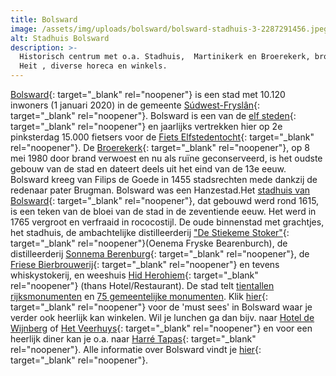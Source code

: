```yaml
---
title: Bolsward
image: /assets/img/uploads/bolsward/bolsward-stadhuis-3-2287291456.jpeg
alt: Stadhuis Bolsward
description: >-
  Historisch centrum met o.a. Stadhuis,  Martinikerk en Broerekerk, brouwerij Us
  Heit , diverse horeca en winkels. 
---
```


[Bolsward](https://www.bolsward.nl){: target="_blank" rel="noopener"} is een stad met 10.120 inwoners (1 januari 2020) in de gemeente&nbsp;[S&uacute;dwest-Frysl&acirc;n](https://nl.wikipedia.org/wiki/S%C3%BAdwest-Frysl%C3%A2n){: target="_blank" rel="noopener"}. Bolsward is een van de&nbsp;[elf steden](https://nl.wikipedia.org/wiki/Friese_elf_steden){: target="_blank" rel="noopener"}&nbsp;en jaarlijks vertrekken hier op 2e pinksterdag 15.000 fietsers voor de [Fiets Elfstedentocht](https://www.fietselfstedentocht.frl){: target="_blank" rel="noopener"}. De&nbsp;[Broerekerk](https://nl.wikipedia.org/wiki/Broerekerk_&#40;Bolsward&#41;){: target="_blank" rel="noopener"}, op 8 mei 1980 door brand verwoest en nu als ruïne geconserveerd, is het oudste gebouw van de stad en dateert deels uit het eind van de 13e eeuw. Bolsward kreeg van Filips de Goede in 1455 stadsrechten mede dankzij de redenaar pater Brugman. Bolsward was een Hanzestad.Het&nbsp;[stadhuis van Bolsward](https://nl.wikipedia.org/wiki/Stadhuis_van_Bolsward){: target="_blank" rel="noopener"}, dat gebouwd werd rond 1615, is een teken van de bloei van de stad in de zeventiende eeuw. Het werd in 1765 vergroot en verfraaid in rococostijl. De oude binnenstad met grachtjes, het stadhuis, de ambachtelijke distilleerderij ["De Stiekeme Stoker"](http://destiekemestoker.nl){: target="_blank" rel="noopener"}(Oenema Fryske Bearenburch), de distilleerderij&nbsp;[Sonnema Berenburg](https://nl.wikipedia.org/wiki/Sonnema_Berenburg){: target="_blank" rel="noopener"}, de [Friese Bierbrouwerij](https://www.usheit.com){: target="_blank" rel="noopener"} en tevens whiskystokerij, en weeshuis [Hid Herohiem](https://hotelhetweeshuis.nl){: target="_blank" rel="noopener"} (thans Hotel/Restaurant). De stad telt&nbsp;[tientallen rijksmonumenten](https://nl.wikipedia.org/wiki/Lijst_van_rijksmonumenten_in_Bolsward)&nbsp;en&nbsp;[75 gemeentelijke monumenten](https://nl.wikipedia.org/wiki/Lijst_van_gemeentelijke_monumenten_in_Bolsward). Klik [hier](https://www.bolsward.nl/onderwerpen/top-11-must-sees){: target="_blank" rel="noopener"}&nbsp;voor de 'must sees' in Bolsward waar je verder ook heerlijk kan winkelen. Wil je lunchen ga dan bijv. naar [Hotel de Wijnberg](https://wijnbergbolsward.nl)&nbsp;of [Het Veerhuys](https://www.hetveerhuysbolsward.nl){: target="_blank" rel="noopener"}&nbsp;en voor een heerlijk diner kan je o.a. naar [Harré Tapas](https://www.harrebolsward.nl){: target="_blank" rel="noopener"}. Alle informatie over Bolsward vindt je [hier](https://www.bolsward.nl){: target="_blank" rel="noopener"}.
